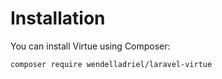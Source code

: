 # Installation

You can install Virtue using Composer:

```bash
composer require wendelladriel/laravel-virtue
```

